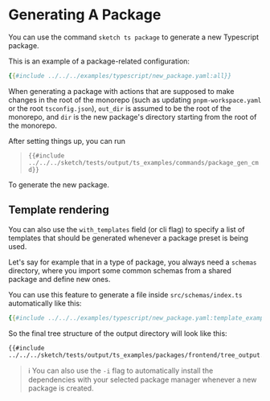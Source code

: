 # Generating A Package

You can use the command `sketch ts package` to generate a new Typescript package.

This is an example of a package-related configuration:

```yaml
{{#include ../../../examples/typescript/new_package.yaml:all}}
```

<div class="warning">

When generating a package with actions that are supposed to make changes in the root of the monorepo (such as updating `pnpm-workspace.yaml` or the root `tsconfig.json`), `out_dir` is assumed to be the root of the monorepo, and `dir` is the new package's directory starting from the root of the monorepo.
</div>

After setting things up, you can run

>`{{#include ../../../sketch/tests/output/ts_examples/commands/package_gen_cmd}}`

To generate the new package.

## Template rendering

You can also use the `with_templates` field (or cli flag) to specify a list of templates that should be generated whenever a package preset is being used.

Let's say for example that in a type of package, you always need a `schemas` directory, where you import some common schemas from a shared package and define new ones. 

You can use this feature to generate a file inside `src/schemas/index.ts` automatically like this:

```yaml
{{#include ../../../examples/typescript/new_package.yaml:template_example}}
```

So the final tree structure of the output directory will look like this:

```
{{#include ../../../sketch/tests/output/ts_examples/packages/frontend/tree_output.txt}}
```

> ℹ️ You can also use the `-i` flag to automatically install the dependencies with your selected package manager whenever a new package is created.
